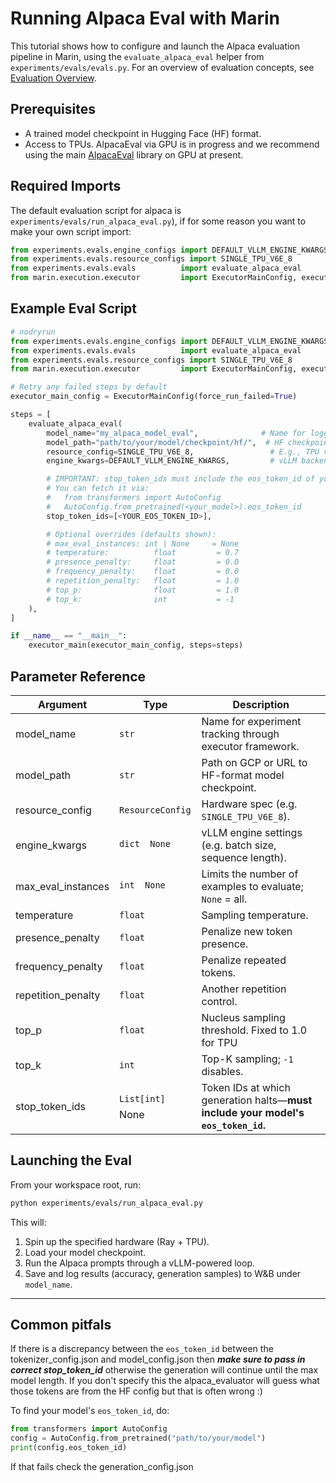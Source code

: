 # Running Alpaca Eval with Marin

This tutorial shows how to configure and launch the Alpaca evaluation pipeline in Marin, using the `evaluate_alpaca_eval` helper from `experiments/evals/evals.py`. For an overview of evaluation concepts, see [Evaluation Overview](../explanations/evaluation.md).

## Prerequisites

- A trained model checkpoint in Hugging Face (HF) format.
- Access to TPUs. AlpacaEval via GPU is in progress and we recommend using the main [AlpacaEval](https://github.com/tatsu-lab/alpaca_eval/tree/main) library on GPU at present.

## Required Imports

The default evaluation script for alpaca is `experiments/evals/run_alpaca_eval.py`), if for some reason you want to make your own script import:

```python
from experiments.evals.engine_configs import DEFAULT_VLLM_ENGINE_KWARGS
from experiments.evals.resource_configs import SINGLE_TPU_V6E_8
from experiments.evals.evals          import evaluate_alpaca_eval
from marin.execution.executor         import ExecutorMainConfig, executor_main
```

## Example Eval Script

```python
# nodryrun
from experiments.evals.engine_configs import DEFAULT_VLLM_ENGINE_KWARGS
from experiments.evals.evals          import evaluate_alpaca_eval
from experiments.evals.resource_configs import SINGLE_TPU_V6E_8
from marin.execution.executor         import ExecutorMainConfig, executor_main

# Retry any failed steps by default
executor_main_config = ExecutorMainConfig(force_run_failed=True)

steps = [
    evaluate_alpaca_eval(
        model_name="my_alpaca_model_eval",              # Name for logging / W&B
        model_path="path/to/your/model/checkpoint/hf/",  # HF checkpoint directory
        resource_config=SINGLE_TPU_V6E_8,                 # E.g., TPU v6e-8; choose GPU/TPU config
        engine_kwargs=DEFAULT_VLLM_ENGINE_KWARGS,         # vLLM backend parameters

        # IMPORTANT: stop_token_ids must include the eos_token_id of your HF model.
        # You can fetch it via:
        #   from transformers import AutoConfig
        #   AutoConfig.from_pretrained(<your_model>).eos_token_id
        stop_token_ids=[<YOUR_EOS_TOKEN_ID>],

        # Optional overrides (defaults shown):
        # max_eval_instances: int | None     = None
        # temperature:          float         = 0.7
        # presence_penalty:     float         = 0.0
        # frequency_penalty:    float         = 0.0
        # repetition_penalty:   float         = 1.0
        # top_p:                float         = 1.0
        # top_k:                int           = -1
    ),
]

if __name__ == "__main__":
    executor_main(executor_main_config, steps=steps)
```


## Parameter Reference

| Argument             | Type                 | Description |
|----------------------|----------------------|-------------|
| model_name           | `str`                | Name for experiment tracking through executor framework. |
| model_path           | `str`                | Path on GCP or URL to HF-format model checkpoint. |
| resource_config      | `ResourceConfig`     | Hardware spec (e.g. `SINGLE_TPU_V6E_8`). |
| engine_kwargs        | `dict  None`   | vLLM engine settings (e.g. batch size, sequence length). |
| max_eval_instances   | `int  None`    | Limits the number of examples to evaluate; `None` = all. |
| temperature          | `float`              | Sampling temperature. |
| presence_penalty     | `float`              | Penalize new token presence. |
| frequency_penalty    | `float`              | Penalize repeated tokens. |
| repetition_penalty   | `float`              | Another repetition control. |
| top_p                | `float`              | Nucleus sampling threshold. Fixed to 1.0 for TPU |
| top_k                | `int`                | Top-K sampling; `-1` disables. |
| stop_token_ids       | `List[int]`  None | Token IDs at which generation halts—**must include your model's `eos_token_id`.** |

## Launching the Eval

From your workspace root, run:

```bash
python experiments/evals/run_alpaca_eval.py
```

This will:
1. Spin up the specified hardware (Ray + TPU).
2. Load your model checkpoint.
3. Run the Alpaca prompts through a vLLM-powered loop.
4. Save and log results (accuracy, generation samples) to W&B under `model_name`.

---

## Common pitfals

If there is a discrepancy between the `eos_token_id` between the tokenizer_config.json and model_config.json then
***make sure to pass in correct stop_token_id*** otherwise the generation will continue until the max model length.
If you don't specify this the alpaca_evaluator will guess what those tokens are from the HF config but that is often wrong :)

 To find your model's `eos_token_id`, do:
```python
from transformers import AutoConfig
config = AutoConfig.from_pretrained("path/to/your/model")
print(config.eos_token_id)
```

If that fails check the generation_config.json

